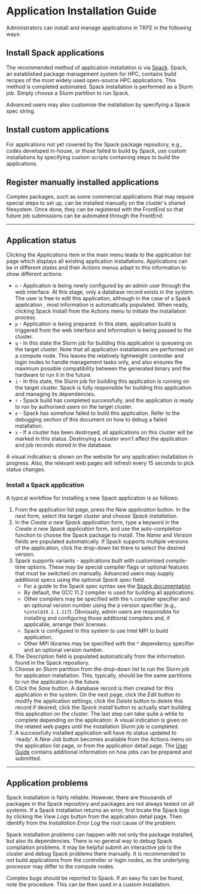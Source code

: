 # Application Installation Guide

Administrators can install and manage applications in TKFE in the following
ways:

## Install Spack applications

The recommended method of application installation is via
[Spack](https://spack.readthedocs.io). Spack, an established package
management system for HPC, contains build recipes of the most widely used
open-source HPC applications. This method is completed automated. Spack
installation is performed as a Slurm job. Simply choose a Slurm partition to
run Spack.

Advanced users may also customise the installation by specifying a Spack spec
string.

## Install custom applications

For applications not yet covered by the Spack package repository, e.g., codes
developed in-house, or those failed to build by Spack, use custom
installations by specifying custom scripts containing steps to build the
applications.

## Register manually installed applications

Complex packages, such as some commercial applications that may require
special steps to set up, can be installed manually on the cluster's shared
filesystem. Once done, they can be registered with the FrontEnd so that future
job submissions can be automated through the FrontEnd.

---

## Application status

Clicking the *Applications* item in the main menu leads to the application
list page which displays all existing application installations. Applications
can be in different states and their *Actions* menus adapt to this information
to show different actions:

- `n` - Application is being newly configured by an admin user through the web
  interface. At this stage, only a database record exists in the system. The
  user is free to edit this application, although in the case of a Spack
  application  , most information is automatically populated. When ready,
  clicking Spack Install from the Actions menu to initiate the installation
  process.
- `p` - Application is being prepared. In this state, application build is
  triggered from the web interface and information is being passed to the
  cluster.
- `q` - In this state the Slurm job for building this application is queueing
  on the target cluster. Note that all application installations are performed
  on a compute node. This leaves the relatively lightweight controller and
  login nodes to handle management tasks only, and also ensures the maximum
  possible compatibility between the generated binary and the hardware to run
  it in the future.
- `i` - In this state, the Slurm job for building this application is running
  on the target cluster. Spack is fully responsible for building this
  application and managing its dependencies.
- `r` - Spack build has completed successfully, and the application is ready
   to run by authorised users on the target cluster.
- `e` - Spack has somehow failed to build this application. Refer to the
  debugging section of this document on how to debug a failed installation.
- `x` - If a cluster has been destroyed, all applications on this cluster will
  be marked in this status. Destroying a cluster won’t affect the application
  and job records stored in the database.

A visual indication is shown on the website for any application installation
in progress. Also, the relevant web pages will refresh every 15 seconds to
pick status changes.

### Install a Spack application

A typical workflow for installing a new Spack application is as follows:

1. From the application list page, press the *New application* button. In the
   next form, select the target cluster and choose *Spack installation*.
1. In the *Create a new Spack application* form, type a keyword in the
   *Create a new Spack application* form, and use the auto-completion function
   to choose the Spack package to install. The *Name* and *Version* fields are
   populated automatically. If Spack supports multiple versions of the
   application, click the drop-down list there to select the desired version.
1. Spack supports variants - applications built with customised compile-time
   options. These may be special compiler flags or optional features that must
   be switched on manually. Advanced users may supply additional specs using
   the optional *Spack spec* field.
   - For a guide to the Spack spec syntax see the [Spack documentation](https://spack.readthedocs.io/en/latest/basic_usage.html#building-a-specific-version)
   - By default, the GCC 11.2 compiler is used for building all applications.
   - Other compilers may be specified with the `%` compiler specifier and an
     optional version number using the `@` version specifier (e.g.,
     `%intel@19.1.1.217`). Obviously, admin users are responsible for
     installing and configuring those additional compilers and, if
     applicable, arrange their licenses.
   - Spack is configured in this system to use Intel MPI to build
     application.
   - Other MPI libraries may be specified with the ^ dependency specifier and
     an optional version number.
1. The Description field is populated automatically from the information found
   in the Spack repository.
1. Choose an Slurm partition from the drop-down list to run the Slurm job for
   application installation. This, typically, should be the same partitions to
   run the application in the future.
1. Click the *Save* button. A database record is then created for this
   application in the system. On the next page, click the *Edit* button to
   modify the application settings; click the *Delete* button to delete this
   record if desired; click the *Spack install* button to actually start
   building this application on the cluster. The last step can take quite a
   while to complete depending on the application. A visual indication is
   given on the related web pages until the installation Slurm job is
   completed.
1. A successfully installed application will have its status updated to
  ‘ready’. A *New Job* button becomes available from the Actions menu on the
   application list page, or from the application detail page. The
   [User Guide](../../../user_guide) contains additional information on how jobs can
   be prepared and submitted.

---

## Application problems

Spack installation is fairly reliable. However, there are thousands of
packages in the Spack repository and packages are not always tested on all
systems. If a Spack installation returns an error, first locate the Spack logs
by clicking the *View Logs* button from the application detail page. Then
identify from the *Installation Error Log* the root cause of the problem.

Spack installation problems can happen with not only the package installed,
but also its dependencies. There is no general way to debug Spack compilation
problems. It may be helpful submit an interactive job to the cluster and debug
Spack problems there manually. It is recommended to not build applications
from the controller or login nodes, as the underlying processor may differ to
the compute nodes.

Complex bugs should be reported to Spack. If an easy fix can be found, note
the procedure. This can be then used in a custom installation.
